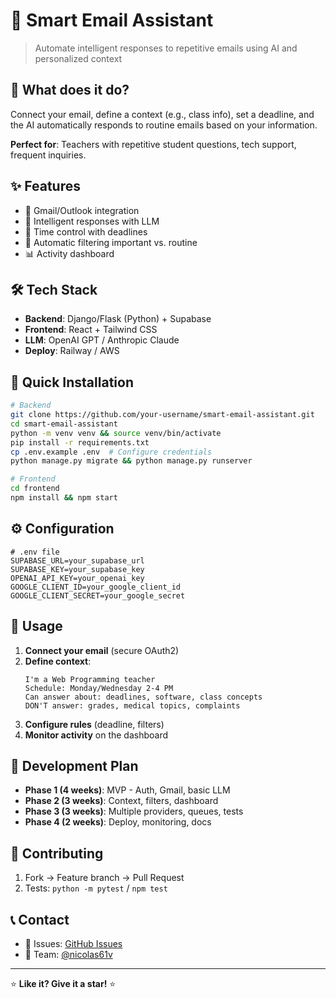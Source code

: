 # 📧 Smart Email Assistant

> Automate intelligent responses to repetitive emails using AI and personalized context

## 🎯 What does it do?

Connect your email, define a context (e.g., class info), set a deadline, and the AI automatically responds to routine emails based on your information.

**Perfect for**: Teachers with repetitive student questions, tech support, frequent inquiries.

## ✨ Features

- 🔗 Gmail/Outlook integration
- 🤖 Intelligent responses with LLM
- 📅 Time control with deadlines
- 🎯 Automatic filtering important vs. routine
- 📊 Activity dashboard

## 🛠️ Tech Stack

- **Backend**: Django/Flask (Python) + Supabase
- **Frontend**: React + Tailwind CSS
- **LLM**: OpenAI GPT / Anthropic Claude
- **Deploy**: Railway / AWS

## 🚀 Quick Installation

```bash
# Backend
git clone https://github.com/your-username/smart-email-assistant.git
cd smart-email-assistant
python -m venv venv && source venv/bin/activate
pip install -r requirements.txt
cp .env.example .env  # Configure credentials
python manage.py migrate && python manage.py runserver

# Frontend
cd frontend
npm install && npm start
```

## ⚙️ Configuration

```env
# .env file
SUPABASE_URL=your_supabase_url
SUPABASE_KEY=your_supabase_key
OPENAI_API_KEY=your_openai_key
GOOGLE_CLIENT_ID=your_google_client_id
GOOGLE_CLIENT_SECRET=your_google_secret
```

## 📖 Usage

1. **Connect your email** (secure OAuth2)
2. **Define context**:
   ```
   I'm a Web Programming teacher
   Schedule: Monday/Wednesday 2-4 PM
   Can answer about: deadlines, software, class concepts
   DON'T answer: grades, medical topics, complaints
   ```
3. **Configure rules** (deadline, filters)
4. **Monitor activity** on the dashboard

## 🔧 Development Plan

- **Phase 1 (4 weeks)**: MVP - Auth, Gmail, basic LLM
- **Phase 2 (3 weeks)**: Context, filters, dashboard
- **Phase 3 (3 weeks)**: Multiple providers, queues, tests
- **Phase 4 (2 weeks)**: Deploy, monitoring, docs

## 🤝 Contributing

1. Fork → Feature branch → Pull Request
2. Tests: `python -m pytest` / `npm test`

## 📞 Contact

- 🐛 Issues: [GitHub Issues](https://github.com/your-username/smart-email-assistant/issues)
- 👥 Team: [@nicolas61v](https://github.com/nicolas61v)

---
⭐ **Like it? Give it a star!** ⭐

